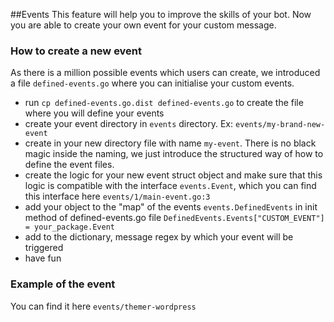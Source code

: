 ##Events
This feature will help you to improve the skills of your bot. Now you are able to create your own event for your custom message.

### How to create a new event
As there is a million possible events which users can create, we introduced a file `defined-events.go` where you can initialise your custom events. 

* run `cp defined-events.go.dist defined-events.go` to create the file where you will define your events
* create your event directory in `events` directory. Ex: `events/my-brand-new-event`
* create in your new directory file with name `my-event`. There is no black magic inside the naming, we just introduce the structured way of how to define the event files.
* create the logic for your new event struct object and make sure that this logic is compatible with the interface `events.Event`, which you can find this interface here `events/1/main-event.go:3`
* add your object to the "map" of the events `events.DefinedEvents` in init method of defined-events.go file 
```DefinedEvents.Events["CUSTOM_EVENT"] = your_package.Event```
* add to the dictionary, message regex by which your event will be triggered
* have fun

### Example of the event
You can find it here ```events/themer-wordpress```